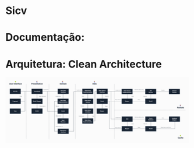 # Sicv

# Documentação:

# Arquitetura: Clean Architecture
![Alt text](architecture.png?raw=true "Architecture Choosed")
